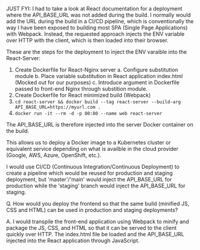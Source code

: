 
JUST FYI: I had to take a look at React documentation for a deployment where the API_BASE_URL was not added during the build. I normally would add the URL during the build in a CI/CD pipeline, which is conventionally the way I have been exposed to building most SPA (Single Page Applications) with Webpack. Instead, the requested approach injects the ENV variable over HTTP with the client, which is then loaded into their browser.

These are the steps for the deployment to inject the ENV varaible into the React-Server:

1. Create Dockerfile for React-Nginx server
  a. Configure substitution module
  b. Place variable substitution in React application index.html (Mocked out for our purposes)
  c. Introduce argument in Dockerfile passed to front-end Nginx through substition module.
2. Create Dockerfile for React minimized build (Webpack)
3. `cd react-server && docker build --tag react-server --build-arg API_BASE_URL=https://myurl.com .`
4. `docker run -it --rm -d -p 80:80 --name web react-server`

The API_BASE_URL is therefore injected into the server Docker container on the build.

This allows us to deploy a Docker image to a Kubernetes cluster or equivalent service depending on what is availble in the cloud provider (Google, AWS, Azure, OpenShift, etc.).

I would use CI/CD (Continuous Integration/Continuous Deployment) to create a pipeline which would be reused for production and staging deployment, but 'master'/'main' would inject the API_BASE_URL for production while the 'staging' branch would inject the API_BASE_URL for staging.

Q. How would you deploy the frontend so that the same build (minified JS, CSS
and HTML) can be used in production and staging deployments?

A. I would transpile the front-end application using Webpack to minify and package the JS, CSS, and HTML so that it can be served to the client quickly over HTTP. The index.html file be loaded and the API_BASE_URL injected into the React application through JavaScript.
